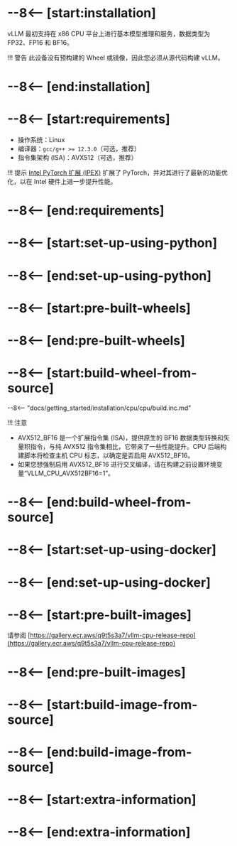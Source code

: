 # --8<-- [start:installation]

vLLM 最初支持在 x86 CPU 平台上进行基本模型推理和服务，数据类型为 FP32、FP16 和 BF16。

!!! 警告
此设备没有预构建的 Wheel 或镜像，因此您必须从源代码构建 vLLM。

# --8<-- [end:installation]
# --8<-- [start:requirements]

- 操作系统：Linux
- 编译器：`gcc/g++ >= 12.3.0`（可选，推荐）
- 指令集架构 (ISA)：AVX512（可选，推荐）

!!! 提示
[Intel PyTorch 扩展 (IPEX)](https://github.com/intel/intel-extension-for-pytorch) 扩展了 PyTorch，并对其进行了最新的功能优化，以在 Intel 硬件上进一步提升性能。

# --8<-- [end:requirements]
# --8<-- [start:set-up-using-python]

# --8<-- [end:set-up-using-python]
# --8<-- [start:pre-built-wheels]

# --8<-- [end:pre-built-wheels]
# --8<-- [start:build-wheel-from-source]

--8<-- "docs/getting_started/installation/cpu/cpu/build.inc.md"

!!! 注意
- AVX512_BF16 是一个扩展指令集 (ISA)，提供原生的 BF16 数据类型转换和矢量积指令，与纯 AVX512 指令集相比，它带来了一些性能提升。CPU 后端构建脚本将检查主机 CPU 标志，以确定是否启用 AVX512_BF16。
- 如果您想强制启用 AVX512_BF16 进行交叉编译，请在构建之前设置环境变量“VLLM_CPU_AVX512BF16=1”。

# --8<-- [end:build-wheel-from-source]
# --8<-- [start:set-up-using-docker]

# --8<-- [end:set-up-using-docker]
# --8<-- [start:pre-built-images]

请参阅 [https://gallery.ecr.aws/q9t5s3a7/vllm-cpu-release-repo](https://gallery.ecr.aws/q9t5s3a7/vllm-cpu-release-repo)

# --8<-- [end:pre-built-images]
# --8<-- [start:build-image-from-source]

# --8<-- [end:build-image-from-source]
# --8<-- [start:extra-information]
# --8<-- [end:extra-information]
